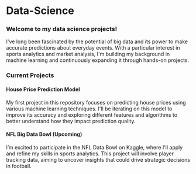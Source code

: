 # Data-Science
### Welcome to my data science projects! 
I've long been fascinated by the potential of big data and its power to make accurate predictions about everyday events. With a particular interest in sports analytics and market analysis, I'm building my background in machine learning and continuously expanding it through hands-on projects.

### Current Projects
#### House Price Prediction Model
My first project in this repository focuses on predicting house prices using various machine learning techniques. I'll be iterating on this model to improve its accuracy and exploring different features and algorithms to better understand how they impact prediction quality.

#### NFL Big Data Bowl (Upcoming)
I’m excited to participate in the NFL Data Bowl on Kaggle, where I'll apply and refine my skills in sports analytics. This project will involve player tracking data, aiming to uncover insights that could drive strategic decisions in football.
